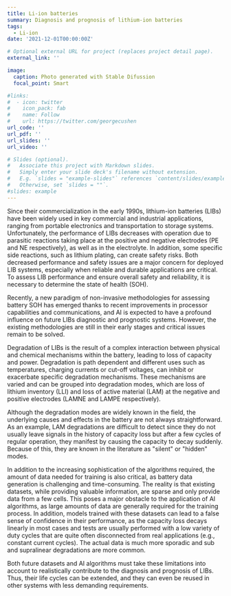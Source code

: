 ```yaml
---
title: Li-ion batteries
summary: Diagnosis and prognosis of lithium-ion batteries
tags:
  - Li-ion
date: '2021-12-01T00:00:00Z'

# Optional external URL for project (replaces project detail page).
external_link: ''

image:
  caption: Photo generated with Stable Difussion
  focal_point: Smart

#links:
#  - icon: twitter
#    icon_pack: fab
#    name: Follow
#    url: https://twitter.com/georgecushen
url_code: ''
url_pdf: ''
url_slides: ''
url_video: ''

# Slides (optional).
#   Associate this project with Markdown slides.
#   Simply enter your slide deck's filename without extension.
#   E.g. `slides = "example-slides"` references `content/slides/example-slides.md`.
#   Otherwise, set `slides = ""`.
#slides: example
---
```


Since their commercialization in the early 1990s, lithium-ion batteries (LIBs) have been widely used in key commercial and industrial applications, ranging from portable electronics and transportation to storage systems. Unfortunately, the performance of LIBs decreases with operation due to parasitic reactions taking place at the positive and negative electrodes (PE and NE respectively), as well as in the electrolyte. In addition, some specific side reactions, such as lithium plating, can create safety risks. Both decreased performance and safety issues are a major concern for deployed LIB systems, especially when reliable and durable applications are critical. To assess LIB performance and ensure overall safety and reliability, it is necessary to determine the state of health (SOH). 

Recently, a new paradigm of non-invasive methodologies for assessing battery SOH has emerged thanks to recent improvements in processor capabilities and communications, and AI is expected to have a profound influence on future LIBs diagnostic and prognostic systems. However, the existing methodologies are still in their early stages and critical issues remain to be solved.

Degradation of LIBs is the result of a complex interaction between physical and chemical mechanisms within the battery, leading to loss of capacity and power. Degradation is path dependent and different uses such as temperatures, charging currents or cut-off voltages, can inhibit or exacerbate specific degradation mechanisms. These mechanisms are varied and can be grouped into degradation modes, which are loss of lithium inventory (LLI) and loss of active material (LAM) at the negative and positive electrodes (LAMNE and LAMPE respectively).

Although the degradation modes are widely known in the field, the underlying causes and effects in the battery are not always straightforward. As an example, LAM degradations are difficult to detect since they do not usually leave signals in the history of capacity loss but after a few cycles of regular operation, they manifest by causing the capacity to decay suddenly. Because of this, they are known in the literature as "silent" or "hidden" modes.

In addition to the increasing sophistication of the algorithms required, the amount of data needed for training is also critical, as battery data generation is challenging and time-consuming. The reality is that existing datasets, while providing valuable information, are sparse and only provide data from a few cells. This poses a major obstacle to the application of AI algorithms, as large amounts of data are generally required for the training process. In addition, models trained with these datasets can lead to a false sense of confidence in their performance, as the capacity loss decays linearly in most cases and tests are usually performed with a low variety of duty cycles that are quite often disconnected from real applications (e.g., constant current cycles). The actual data is much more sporadic and sub and supralinear degradations are more common.

Both future datasets and AI algorithms must take these limitations into account to realistically contribute to the diagnosis and prognosis of LIBs. Thus, their life cycles can be extended, and they can even be reused in other systems with less demanding requirements.

